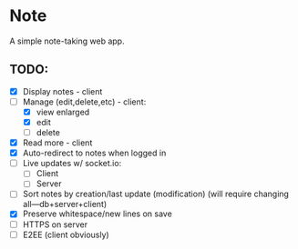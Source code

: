 # Note

A simple note-taking web app.

## TODO:
* [x] Display notes - client
* [ ] Manage (edit,delete,etc) - client:
    * [x] view enlarged
    * [x] edit
    * [ ] delete
* [x] Read more - client
* [x] Auto-redirect to notes when logged in
* [ ] Live updates w/ socket.io:
    * [ ] Client
    * [ ] Server
* [ ] Sort notes by creation/last update (modification) (will require changing all—db+server+client)
* [x] Preserve whitespace/new lines on save
* [ ] HTTPS on server
* [ ] E2EE (client obviously)